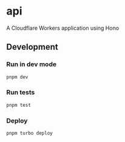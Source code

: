 # api

A Cloudflare Workers application using Hono

## Development

### Run in dev mode

```sh
pnpm dev
```

### Run tests

```sh
pnpm test
```

### Deploy

```sh
pnpm turbo deploy
```
